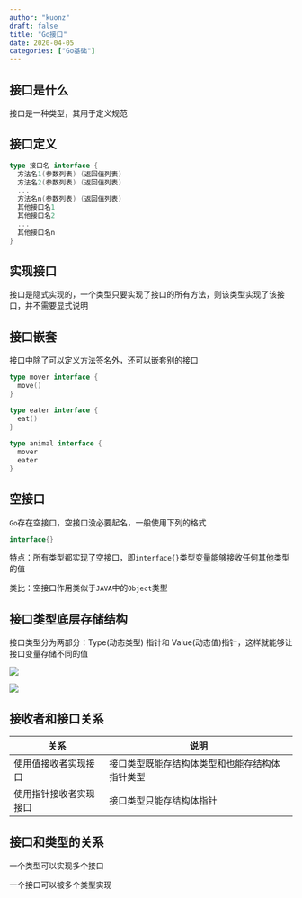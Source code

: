 ```yaml
---
author: "kuonz"
draft: false
title: "Go接口"
date: 2020-04-05
categories: ["Go基础"]
---
```

  
## 接口是什么

接口是一种类型，其用于定义规范



## 接口定义

```go
type 接口名 interface {
  方法名1(参数列表) (返回值列表)
  方法名2(参数列表) (返回值列表)
  ...
  方法名n(参数列表) (返回值列表)
  其他接口名1
  其他接口名2
  ...
  其他接口名n
}
```



## 实现接口

接口是隐式实现的，一个类型只要实现了接口的所有方法，则该类型实现了该接口，并不需要显式说明



## 接口嵌套

接口中除了可以定义方法签名外，还可以嵌套别的接口

```go
type mover interface {
  move()
}

type eater interface {
  eat()
}
 
type animal interface {
  mover
  eater
}
```



## 空接口

`Go`存在空接口，空接口没必要起名，一般使用下列的格式

```go
interface{}
```

特点：所有类型都实现了空接口，即`interface{}`类型变量能够接收任何其他类型的值

类比：空接口作用类似于`JAVA`中的`Object`类型



## 接口类型底层存储结构

接口类型分为两部分：Type(动态类型) 指针和 Value(动态值)指针，这样就能够让接口变量存储不同的值

![](/post/Go/02-Go基础/14-Go接口-images/image-20200316022344690.png)

![](/post/Go/02-Go基础/14-Go接口-images/image-20200308132008390.png)



## 接收者和接口关系

| 关系                   | 说明                                           |
| ---------------------- | ---------------------------------------------- |
| 使用值接收者实现接口   | 接口类型既能存结构体类型和也能存结构体指针类型 |
| 使用指针接收者实现接口 | 接口类型只能存结构体指针                       |



## 接口和类型的关系

一个类型可以实现多个接口

一个接口可以被多个类型实现